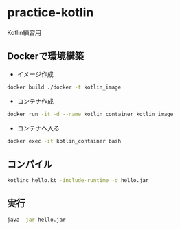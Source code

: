 # practice-kotlin
Kotlin練習用

## Dockerで環境構築
- イメージ作成
```bash
docker build ./docker -t kotlin_image
```
- コンテナ作成
```bash
docker run -it -d --name kotlin_container kotlin_image
```
- コンテナへ入る
```bash
docker exec -it kotlin_container bash
```
## コンパイル
```bash
kotlinc hello.kt -include-runtime -d hello.jar
```
## 実行
```bash
java -jar hello.jar
```

